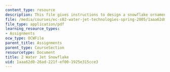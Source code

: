 ```yaml
---
content_type: resource
description: This file gives instructions to design a snowflake ornament.
file: /media/courses/ec-s02-water-jet-technologies-spring-2005/1aaa62d026ad221fef001925e315cce3_MITEC_S02S05_2_snowflake.pdf
file_type: application/pdf
learning_resource_types:
- Assignments
ocw_type: OCWFile
parent_title: Assignments
parent_type: CourseSection
resourcetype: Document
title: 2 Water Jet Snowflake
uid: 1aaa62d0-26ad-221f-ef00-1925e315cce3
---
```


